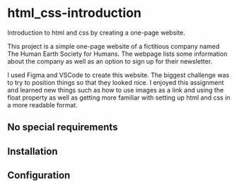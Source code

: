 # html_css-introduction
Introduction to html and css by creating a one-page website.

This project is a simple one-page website of a fictitious company named The Human Earth Society for Humans. The webpage lists some information about the company as well as an option to sign up for their newsletter.

I used Figma and VSCode to create this website. The biggest challenge was to try to position things so that they looked nice. I enjoyed this assignment and learned new things such as how to use images as a link and using the float property as well as getting more familiar with setting up html and css in a more readable format.


## No special requirements

## Installation


## Configuration
